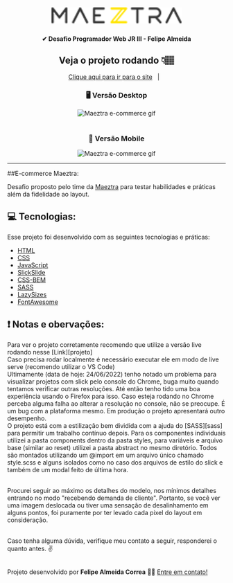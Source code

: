 <h1 align="center">
  <img src="/img/logo-maeztra-novo.png.png" width="300px">
</h1>

<h4 align="center"> 
	✔ Desafio Programador Web JR III - Felipe Almeida
</h4>

<h2 align="center">
    Veja o projeto rodando 👇🏽
</h2>

<p align="center">
  <a href="https://felipealmeidacorrea.github.io/layout/">Clique aqui para ir para o site</a>&nbsp;&nbsp;&nbsp;|&nbsp;&nbsp;&nbsp;
</p>

<div align="center">
    <h3>🖥 Versão Desktop</h3>
    <img src="img/desktop.gif" alt="Maeztra e-commerce gif" height="300px"> <br><br>
    <h3>📱 Versão Mobile</h3>
    <img src="https://i.ibb.co/59mtS3P/mobile.gif" alt="Maeztra e-commerce gif" height="300px">
</div>

<hr>

##E-commerce Maeztra:

Desafio proposto pelo time da [Maeztra][maeztra] para testar habilidades e práticas além da fidelidade ao layout.

## 💻 Tecnologias:

Esse projeto foi desenvolvido com as seguintes tecnologias e práticas:

- [HTML][html]
- [CSS][css]
- [JavaScript][js]
- [SlickSlide][slickslide]
- [CSS-BEM][cssbem]
- [SASS][sass]
- [LazySizes][lazysizes]
- [FontAwesome][fontawesome]


## ❗ Notas e obervações:

<p>
Para ver o projeto corretamente recomendo que utilize a versão live rodando nesse [Link][projeto]<br>
Caso precisa rodar localmente é necessário executar ele em modo de live serve  (recomendo utilizar o VS Code)<br>
Ultimamente (data de hoje: 24/06/2022) tenho notado um problema para visualizar projetos com slick pelo console do Chrome, buga muito quando tentamos verificar outras resoluções. Até então tenho tido uma boa experiência usando o Firefox para isso. Caso esteja rodando no Chrome perceba alguma falha ao alterar a resolução no console, não se preocupe. É um bug com a plataforma mesmo. Em produção o projeto apresentará outro desempenho.<br>
O projeto está com a estilização bem dividida com a ajuda do [SASS][sass] para permitir um trabalho contínuo depois. Para os componentes individuais utilizei a pasta components dentro da pasta styles, para variáveis e arquivo base (similar ao reset) utilizei a pasta abstract no mesmo diretório. Todos são montados utilizando um @import em um arquivo único chamado style.scss e alguns isolados como no caso dos arquivos de estilo do slick e também de um modal feito de última hora.<br><br>

Procurei seguir ao máximo os detalhes do modelo, nos mínimos detalhes entrando no modo "recebendo demanda de cliente". Portanto, se você ver uma imagem deslocada ou tiver uma sensação de desalinhamento em alguns pontos, foi puramente por ter levado cada pixel do layout em consideração.<br><br>

Caso tenha alguma dúvida, verifique meu contato a seguir, responderei o quanto antes. ✌️<br><br>


Projeto desenvolvido  por **Felipe Almeida Correa** 👩‍💻 [Entre em contato!][linkedin]

</p>


[sass]: https://sass-lang.com 
[html]: https://developer.mozilla.org/pt-BR/docs/Web/HTML
[css]: https://developer.mozilla.org/pt-BR/docs/Web/CSS
[cssbem]: http://getbem.com/introduction
[js]: https://developer.mozilla.org/pt-BR/docs/Web/JavaScript
[slickslide]: https://kenwheeler.github.io/slick
[git]: https://git-scm.com
[linkedin]: https://www.linkedin.com/in/felipealmeidacorrea
[maeztra]: https://maeztra.com/
[lazysizes]: https://github.com/aFarkas/lazysizes
[projeto]:https://felipealmeidacorrea.github.io/layout
[fontawesome]:https://fontawesome.com
